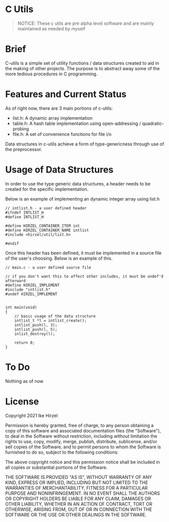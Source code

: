 # C Utils

> NOTICE: These c utils are pre alpha level software and are mainly maintained
as needed by myself

# Brief

C-utils is a simple set of utility functions / data structures created to aid in
the making of other projects. The purpose is to abstract away some of the more
tedious procedures in C programming.

# Features and Current Status

As of right now, there are 3 main portions of c-utils:
- list.h: A dynamic array implementation
- table.h: A hash table implementation using open-addressing / quadratic-probing
- file.h: A set of convenience functions for file i/o


Data structures in c-utils achieve a form of type-genericness through use of the
preprocessor.

# Usage of Data Structures

In order to use the type generic data structures, a header needs to be created
for the specific implementation.

Below is an example of implementing an dynamic integer array using list.h

```
// intlist.h - a user defined header
#ifndef INTLIST_H
#define INTLIST_H

#define HIRZEL_CONTAINER_ITEM int
#define HIRZEL_CONTAINER_NAME intlist
#include <hirzel/util/list.h>

#endif
```

Once this header has been defined, it must be implemented in a source file of
the user's choosing. Below is an example of this.
```
// main.c - a user defined source file

// if you don't want this to affect other includes, it must be undef'd afterward
#define HIRZEL_IMPLEMENT
#include "intlist.h"
#undef HIRZEL_IMPLEMENT


int main(void)
{
	// basic usage of the data structure
	intlist_t *l = intlist_create();
	intlist_push(l, 3);
	intlist_push(l, 5);
	inlist_destroy(l);

	return 0;
}
```



# To Do

Nothing as of now

# License

Copyright 2021 Ike Hirzel

Permission is hereby granted, free of charge, to any person obtaining a copy of
this software and associated documentation files (the "Software"), to deal in
the Software without restriction, including without limitation the rights to
use, copy, modify, merge, publish, distribute, sublicense, and/or sell copies of
the Software, and to permit persons to whom the Software is furnished to do so,
subject to the following conditions:

The above copyright notice and this permission notice shall be included in all
copies or substantial portions of the Software.

THE SOFTWARE IS PROVIDED "AS IS", WITHOUT WARRANTY OF ANY KIND, EXPRESS OR
IMPLIED, INCLUDING BUT NOT LIMITED TO THE WARRANTIES OF MERCHANTABILITY, FITNESS
FOR A PARTICULAR PURPOSE AND NONINFRINGEMENT. IN NO EVENT SHALL THE AUTHORS OR
COPYRIGHT HOLDERS BE LIABLE FOR ANY CLAIM, DAMAGES OR OTHER LIABILITY, WHETHER
IN AN ACTION OF CONTRACT, TORT OR OTHERWISE, ARISING FROM, OUT OF OR IN
CONNECTION WITH THE SOFTWARE OR THE USE OR OTHER DEALINGS IN THE SOFTWARE.
